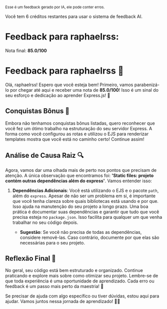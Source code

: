 <sup>Esse é um feedback gerado por IA, ele pode conter erros.</sup>

Você tem 6 créditos restantes para usar o sistema de feedback AI.

# Feedback para raphaelrss:

Nota final: **85.0/100**

# Feedback para raphaelrss 🚀

Olá, raphaelrss! Espero que você esteja bem! Primeiro, vamos parabenizá-lo por chegar até aqui e receber uma nota de **85.0/100**! Isso é um sinal do seu esforço e dedicação ao aprender Express.js! 🎉

## Conquistas Bônus 🎉
Embora não tenhamos conquistas bônus listadas, quero reconhecer que você fez um ótimo trabalho na estruturação do seu servidor Express. A forma como você configurou as rotas e utilizou o EJS para renderizar templates mostra que você está no caminho certo! Continue assim!

## Análise de Causa Raiz 🔍
Agora, vamos dar uma olhada mais de perto nos pontos que precisam de atenção. A única observação que encontramos foi: **'Static files: projeto contém outras dependências além do express'**. Vamos entender isso:

1. **Dependências Adicionais**: Você está utilizando o EJS e o pacote `path`, além do `express`. Apesar de não ser um problema em si, é importante que você tenha clareza sobre quais bibliotecas está usando e por que. Isso ajuda na manutenção do seu projeto a longo prazo. Uma boa prática é documentar suas dependências e garantir que tudo que você precisa esteja no `package.json`. Isso facilita para qualquer um que venha trabalhar no seu código depois.

   - **Sugestão**: Se você não precisa de todas as dependências, considere removê-las. Caso contrário, documente por que elas são necessárias para o seu projeto.

## Reflexão Final 🌟
No geral, seu código está bem estruturado e organizado. Continue praticando e explore mais sobre como otimizar seu projeto. Lembre-se de que toda experiência é uma oportunidade de aprendizado. Cada erro ou feedback é um passo mais perto da maestria! 🚀

Se precisar de ajuda com algo específico ou tiver dúvidas, estou aqui para ajudar. Vamos juntos nessa jornada de aprendizado! 💪✨